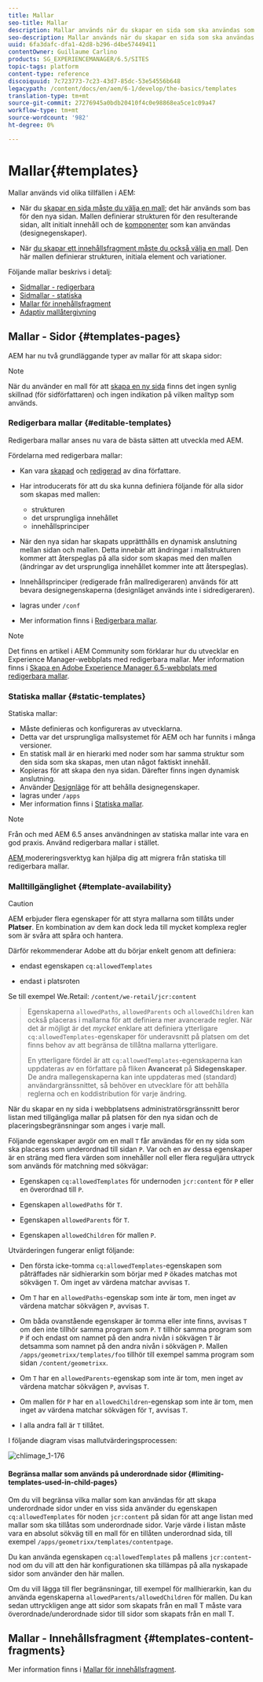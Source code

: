 ```yaml
---
title: Mallar
seo-title: Mallar
description: Mallar används när du skapar en sida som ska användas som bas för den nya sidan
seo-description: Mallar används när du skapar en sida som ska användas som bas för den nya sidan
uuid: 6fa3dafc-dfa1-42d8-b296-d4be57449411
contentOwner: Guillaume Carlino
products: SG_EXPERIENCEMANAGER/6.5/SITES
topic-tags: platform
content-type: reference
discoiquuid: 7c723773-7c23-43d7-85dc-53e54556b648
legacypath: /content/docs/en/aem/6-1/develop/the-basics/templates
translation-type: tm+mt
source-git-commit: 27276945a0bdb20410f4c0e98868ea5ce1c09a47
workflow-type: tm+mt
source-wordcount: '982'
ht-degree: 0%

---
```



# Mallar{#templates}

Mallar används vid olika tillfällen i AEM:

* När du [skapar en sida måste du välja en mall](#templates-pages); det här används som bas för den nya sidan. Mallen definierar strukturen för den resulterande sidan, allt initialt innehåll och de [komponenter](/help/sites-authoring/default-components.md) som kan användas (designegenskaper).

* När [du skapar ett innehållsfragment måste du också välja en mall](#templates-content-fragments). Den här mallen definierar strukturen, initiala element och variationer.

Följande mallar beskrivs i detalj:

* [Sidmallar - redigerbara](/help/sites-developing/page-templates-editable.md)
* [Sidmallar - statiska](/help/sites-developing/page-templates-static.md)
* [Mallar för innehållsfragment](/help/sites-developing/content-fragment-templates.md)
* [Adaptiv mallåtergivning](/help/sites-developing/templates-adaptive-rendering.md)

## Mallar - Sidor {#templates-pages}

AEM har nu två grundläggande typer av mallar för att skapa sidor:

>[!NOTE]
>
>När du använder en mall för att [skapa en ny sida](/help/sites-authoring/managing-pages.md#creating-a-new-page) finns det ingen synlig skillnad (för sidförfattaren) och ingen indikation på vilken malltyp som används.

### Redigerbara mallar {#editable-templates}

Redigerbara mallar anses nu vara de bästa sätten att utveckla med AEM.

Fördelarna med redigerbara mallar:

* Kan vara [skapad](/help/sites-authoring/templates.md#creating-a-new-template-template-author) och [redigerad](/help/sites-authoring/templates.md#editing-a-template-structure-template-author) av dina författare.

* Har introducerats för att du ska kunna definiera följande för alla sidor som skapas med mallen:

   * strukturen
   * det ursprungliga innehållet
   * innehållsprinciper

* När den nya sidan har skapats upprätthålls en dynamisk anslutning mellan sidan och mallen. Detta innebär att ändringar i mallstrukturen kommer att återspeglas på alla sidor som skapas med den mallen (ändringar av det ursprungliga innehållet kommer inte att återspeglas).
* Innehållsprinciper (redigerade från mallredigeraren) används för att bevara designegenskaperna (designläget används inte i sidredigeraren).
* lagras under `/conf`
* Mer information finns i [Redigerbara mallar](/help/sites-developing/page-templates-editable.md).

>[!NOTE]
>
>Det finns en artikel i AEM Community som förklarar hur du utvecklar en Experience Manager-webbplats med redigerbara mallar. Mer information finns i [Skapa en Adobe Experience Manager 6.5-webbplats med redigerbara mallar](https://helpx.adobe.com/experience-manager/using/first_aem64_website.html).

### Statiska mallar {#static-templates}

Statiska mallar:

* Måste definieras och konfigureras av utvecklarna.
* Detta var det ursprungliga mallsystemet för AEM och har funnits i många versioner.
* En statisk mall är en hierarki med noder som har samma struktur som den sida som ska skapas, men utan något faktiskt innehåll.
* Kopieras för att skapa den nya sidan. Därefter finns ingen dynamisk anslutning.
* Använder [Designläge](/help/sites-authoring/default-components-designmode.md) för att behålla designegenskaper.
* lagras under `/apps`
* Mer information finns i [Statiska mallar](/help/sites-developing/page-templates-static.md).

>[!NOTE]
>
>Från och med AEM 6.5 anses användningen av statiska mallar inte vara en god praxis. Använd redigerbara mallar i stället.
>
>[AEM ](modernization-tools.md) modereringsverktyg kan hjälpa dig att migrera från statiska till redigerbara mallar.

### Malltillgänglighet {#template-availability}

>[!CAUTION]
>
>AEM erbjuder flera egenskaper för att styra mallarna som tillåts under **Platser**. En kombination av dem kan dock leda till mycket komplexa regler som är svåra att spåra och hantera.
>
>Därför rekommenderar Adobe att du börjar enkelt genom att definiera:
>
>* endast egenskapen `cq:allowedTemplates`
   >
   >
* endast i platsroten
>
>
Se till exempel We.Retail: `/content/we-retail/jcr:content`
>
>Egenskaperna `allowedPaths`, `allowedParents` och `allowedChildren` kan också placeras i mallarna för att definiera mer avancerade regler. När det är möjligt är det *mycket* enklare att definiera ytterligare `cq:allowedTemplates`-egenskaper för underavsnitt på platsen om det finns behov av att begränsa de tillåtna mallarna ytterligare.
>
>En ytterligare fördel är att `cq:allowedTemplates`-egenskaperna kan uppdateras av en författare på fliken **Avancerat** på **Sidegenskaper**. De andra mallegenskaperna kan inte uppdateras med (standard) användargränssnittet, så behöver en utvecklare för att behålla reglerna och en koddistribution för varje ändring.

När du skapar en ny sida i webbplatsens administratörsgränssnitt beror listan med tillgängliga mallar på platsen för den nya sidan och de placeringsbegränsningar som anges i varje mall.

Följande egenskaper avgör om en mall `T` får användas för en ny sida som ska placeras som underordnad till sidan `P`. Var och en av dessa egenskaper är en sträng med flera värden som innehåller noll eller flera reguljära uttryck som används för matchning med sökvägar:

* Egenskapen `cq:allowedTemplates` för undernoden `jcr:content` för `P` eller en överordnad till `P`.

* Egenskapen `allowedPaths` för `T`.

* Egenskapen `allowedParents` för `T`.

* Egenskapen `allowedChildren` för mallen `P`.

Utvärderingen fungerar enligt följande:

* Den första icke-tomma `cq:allowedTemplates`-egenskapen som påträffades när sidhierarkin som börjar med `P` ökades matchas mot sökvägen `T`. Om inget av värdena matchar avvisas `T`.

* Om `T` har en `allowedPaths`-egenskap som inte är tom, men inget av värdena matchar sökvägen `P`, avvisas `T`.

* Om båda ovanstående egenskaper är tomma eller inte finns, avvisas `T` om den inte tillhör samma program som `P`. `T` tillhör samma program som  `P` if och endast om namnet på den andra nivån i sökvägen  `T` är detsamma som namnet på den andra nivån i sökvägen  `P`. Mallen `/apps/geometrixx/templates/foo` tillhör till exempel samma program som sidan `/content/geometrixx`.

* Om `T` har en `allowedParents`-egenskap som inte är tom, men inget av värdena matchar sökvägen `P`, avvisas `T`.

* Om mallen för `P` har en `allowedChildren`-egenskap som inte är tom, men inget av värdena matchar sökvägen för `T`, avvisas `T`.

* I alla andra fall är `T` tillåtet.

I följande diagram visas mallutvärderingsprocessen:

![chlimage_1-176](assets/chlimage_1-176.png)

#### Begränsa mallar som används på underordnade sidor {#limiting-templates-used-in-child-pages}

Om du vill begränsa vilka mallar som kan användas för att skapa underordnade sidor under en viss sida använder du egenskapen `cq:allowedTemplates` för noden `jcr:content` på sidan för att ange listan med mallar som ska tillåtas som underordnade sidor. Varje värde i listan måste vara en absolut sökväg till en mall för en tillåten underordnad sida, till exempel `/apps/geometrixx/templates/contentpage`.

Du kan använda egenskapen `cq:allowedTemplates` på mallens `jcr:content`-nod om du vill att den här konfigurationen ska tillämpas på alla nyskapade sidor som använder den här mallen.

Om du vill lägga till fler begränsningar, till exempel för mallhierarkin, kan du använda egenskaperna `allowedParents/allowedChildren` för mallen. Du kan sedan uttryckligen ange att sidor som skapats från en mall T måste vara överordnade/underordnade sidor till sidor som skapats från en mall T.

## Mallar - Innehållsfragment {#templates-content-fragments}

Mer information finns i [Mallar för innehållsfragment](/help/sites-developing/content-fragment-templates.md).
